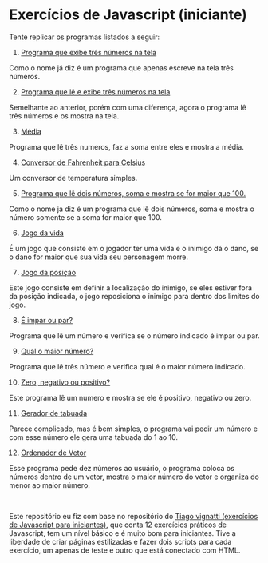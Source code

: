 # Exercícios de Javascript (iniciante)

<p>Tente replicar os programas listados a seguir:</p>

1. [Programa que exibe três números na tela](https://lucasluz001.github.io/javascript/meus-exercicios/exe001/index.html)
<p>Como o nome já diz é um programa que apenas escreve na tela três números.</p>

2. [Programa que lê e exibe três números na tela](https://lucasluz001.github.io/javascript/meus-exercicios/exe002/index.html)
<p>Semelhante ao anterior, porém com uma diferença, agora o programa lê três números e os mostra na tela.</p>

3. [Média](https://lucasluz001.github.io/javascript/meus-exercicios/exe003/index.html)
<p>Programa que lê três numeros, faz a soma entre eles e mostra a média.</p>

4. [Conversor de Fahrenheit para Celsius](https://lucasluz001.github.io/javascript/meus-exercicios/exe004/index.html)
<p>Um conversor de temperatura simples.</p>

5. [Programa que lê dois números, soma e mostra se for maior que 100.](https://lucasluz001.github.io/javascript/meus-exercicios/exe005/index.html)
<p>Como o nome ja diz é um programa que lê dois números, soma e mostra o número somente se a soma for maior que 100.</p>

6. [Jogo da vida](https://lucasluz001.github.io/javascript/meus-exercicios/exe006/index.html)
<p>É um jogo que consiste em o jogador ter uma vida e o inimigo dá o dano, se o dano for maior que sua vida seu personagem morre.</p>

7. [Jogo da posição](https://lucasluz001.github.io/javascript/meus-exercicios/exe007/index.html)
<p>Este jogo consiste em definir a localização do inimigo, se eles estiver fora da posição indicada, o jogo reposiciona o inimigo para dentro dos limites do jogo.</p>

8. [É impar ou par?](https://lucasluz001.github.io/javascript/meus-exercicios/exe008/index.html)
<p>Programa que lê um número e verifica se o número indicado é impar ou par.</p>

9. [Qual o maior número?](https://lucasluz001.github.io/javascript/meus-exercicios/exe009/index.html)
<p>Programa que lê três número e verifica qual é o maior número indicado.</p>

10. [Zero, negativo ou positivo?](https://lucasluz001.github.io/javascript/meus-exercicios/exe010/index.html)
<p>Este programa lê um numero e mostra se ele é positivo, negativo ou zero.</p>

11. [Gerador de tabuada](https://lucasluz001.github.io/javascript/meus-exercicios/exe011/index.html)
<p>Parece complicado, mas é bem simples, o programa vai pedir um número e com esse número ele gera uma tabuada do 1 ao 10.</p>


12. [Ordenador de Vetor](https://lucasluz001.github.io/javascript/meus-exercicios/exe012/index.html)
<p>Esse programa pede dez números ao usuário, o programa coloca os números dentro de um vetor, mostra o maior número do vetor e organiza do menor ao maior número.</p>

<br>

Este repositório eu fiz com base no repositório do [Tiago vignatti (exercícios de Javascript para iniciantes)](https://github.com/tiagovignatti/exercicios-javascript?tab=readme-ov-file#exerc%C3%ADcio-5), que conta 12 exercícios práticos de Javascript, tem um nível básico e é muito bom para iniciantes. Tive a liberdade de criar páginas estilizadas e fazer dois scripts para cada exercício, um apenas de teste e outro que está conectado com HTML.





